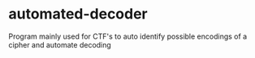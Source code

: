 # automated-decoder
Program mainly used for CTF's to auto identify possible encodings of a cipher and automate decoding
